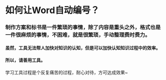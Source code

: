 # 如何让Word自动编号？
### 制作方案和标书是一件繁琐的事情，除了内容是重头之外，格式也是一件很麻烦的事情，不困难，就是很繁琐，手动整理费时费力。
#### 虽然，工具无法帮人加快对知识的认知，但是可以加快认知知识过程中的效率。
#### 所以，请善用工具。
学习工具过程是个反复痛苦的过程，耐心对待，方可达成效果~